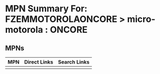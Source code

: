 



# MPN Summary For: FZEMMOTOROLAONCORE > micro-motorola : ONCORE

## MPNs
  

|MPN|Direct Links|Search Links|
| :--- | :--- | :--- |
||||
